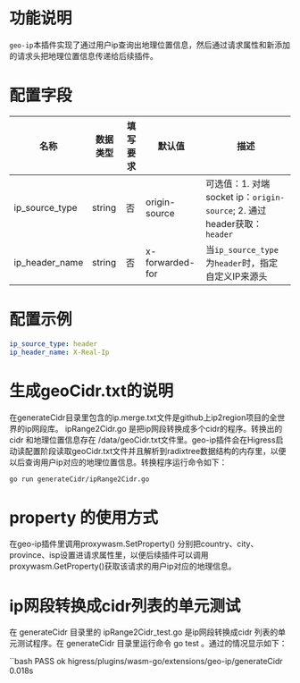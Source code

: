 # 功能说明

`geo-ip`本插件实现了通过用户ip查询出地理位置信息，然后通过请求属性和新添加的请求头把地理位置信息传递给后续插件。

# 配置字段
| 名称            | 数据类型     | 填写要求   |  默认值          | 描述      |
| --------        | --------    | -------- | --------          | -------- |
|  ip_source_type |  string     |  否     |   origin-source    |  可选值：1. 对端socket ip：`origin-source`; 2. 通过header获取：`header`  |
|  ip_header_name |  string     |  否     |   x-forwarded-for  |  当`ip_source_type`为`header`时，指定自定义IP来源头                      |


# 配置示例

```yaml
ip_source_type: header
ip_header_name: X-Real-Ip
```

# 生成geoCidr.txt的说明

在generateCidr目录里包含的ip.merge.txt文件是github上ip2region项目的全世界的ip网段库。 ipRange2Cidr.go 是把ip网段转换成多个cidr的程序。转换出的cidr 和地理位置信息存在 /data/geoCidr.txt文件里。geo-ip插件会在Higress启动读配置阶段读取geoCidr.txt文件并且解析到radixtree数据结构的内存里，以便以后查询用户ip对应的地理位置信息。转换程序运行命令如下：

```bash
go run generateCidr/ipRange2Cidr.go
```

# property 的使用方式
在geo-ip插件里调用proxywasm.SetProperty() 分别把country、city、province、isp设置进请求属性里，以便后续插件可以调用proxywasm.GetProperty()获取该请求的用户ip对应的地理信息。

# ip网段转换成cidr列表的单元测试
在 generateCidr 目录里的  ipRange2Cidr_test.go  是ip网段转换成cidr 列表的单元测试程序。在 generateCidr 目录里运行命令 go test 。通过的情况显示如下：

``bash
PASS
ok      higress/plugins/wasm-go/extensions/geo-ip/generateCidr  0.018s
```
